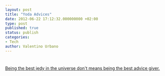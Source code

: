 ```yaml
---
layout: post
title: "Yoda Advices"
date: 2012-06-22 17:12:32.000000000 +02:00
type: post
published: true
status: publish
categories:
- Tech
author: Valentino Urbano 
---
```


# 

[Being the best jedy in the universe don't means being the best advice giver.][0]


[0]: http://deathstarpr.com/2012/05/the-9-wisest-teachings-of-yoda-that-were-absolutely-terrible-advice/
